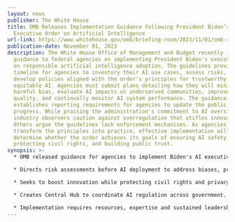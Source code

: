 ```yaml
---
layout: news
publisher: The White House
title: OMB Releases Implementation Guidance Following President Biden’s
  Executive Order on Artificial Intelligence
url-link: https://www.whitehouse.gov/omb/briefing-room/2023/11/01/omb-releases-implementation-guidance-following-president-bidens-executive-order-on-artificial-intelligence/
publication-date: November 01, 2023
description: The White House Office of Management and Budget recently issued
  guidance to federal agencies on implementing President Biden's executive order
  on responsible artificial intelligence adoption. The guidelines provide a
  timeline for agencies to inventory their AI use cases, assess risks, and
  develop policies aligned with the order's principles for trustworthy and
  equitable AI. Agencies must submit plans detailing how they will minimize
  harmful bias, evaluate AI impacts on underserved communities, improve data
  quality, and continually monitor AI system performance. The guidance also
  establishes reporting requirements for agencies to update the public on their
  progress. While praising the administration's commitment to AI oversight, some
  industry observers caution against overregulation that stifles innovation.
  Others argue the guidelines lack enforcement mechanisms. As agencies move to
  transform the principles into practice, effective implementation will
  determine whether the order achieves its goals of ensuring AI safety,
  protecting civil rights, and building public trust.
synopsis: >-
  * OMB released guidance for agencies to implement Biden's AI executive order.

  * Directs risk assessments before AI deployment to address biases, privacy, security.

  * Seeks to boost innovation while protecting civil rights and privacy.

  * Creates Central Hub to coordinate AI regulation across government.

  * Implementation requires resources, expertise and sustained leadership.
---
```

